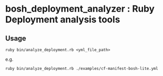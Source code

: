# bosh_deployment_analyzer : Ruby Deployment analysis tools

## Usage

    ruby bin/analyze_deployment.rb <yml_file_path>

e.g.

    ruby bin/analyze_deployment.rb ./examples/cf-manifest-bosh-lite.yml
